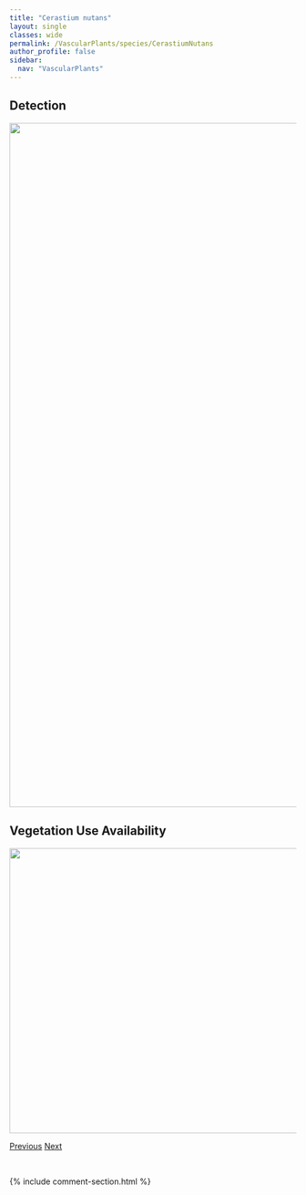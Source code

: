 ```yaml
---
title: "Cerastium nutans"
layout: single
classes: wide
permalink: /VascularPlants/species/CerastiumNutans
author_profile: false
sidebar:
  nav: "VascularPlants"
---
```


<h2>Detection</h2>

<a href="https://drive.google.com/uc?export=view&id=1KJI9CoI4NkKTqzRujYnuXk_awfL-u-xK">
<img src="https://drive.google.com/uc?export=view&id=1KJI9CoI4NkKTqzRujYnuXk_awfL-u-xK" height = "1200" width = "800">
</a>


<h2>Vegetation Use Availability</h2>

<a href="https://drive.google.com/uc?export=view&id=1am32dYPhd99Z2097omV5h2eGBrvHNtLc">
<img src="https://drive.google.com/uc?export=view&id=1am32dYPhd99Z2097omV5h2eGBrvHNtLc" height = "500" width = "1000">
</a>


<a href="/DevelopmentWebsite/VascularPlants/species/CerastiumFontanum" class="pagination--pager" title="Common Mouse Ear Chickweed">Previous</a> <a href="/DevelopmentWebsite/VascularPlants/species/CeratophyllumDemersum" class="pagination--pager" title="Ceratophyllum demersum">Next</a>

<p>&nbsp;</p>

{% include comment-section.html %}
